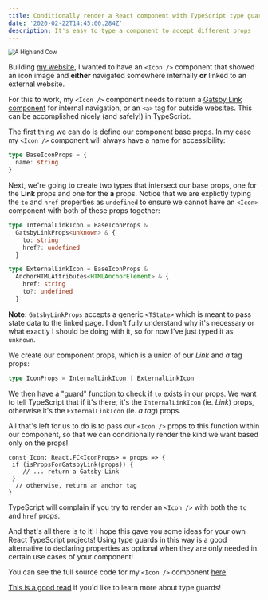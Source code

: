 ```yaml
---
title: Conditionally render a React component with TypeScript type guards
date: '2020-02-22T14:45:00.284Z'
description: It's easy to type a component to accept different props
---
```


<img src="https://images.unsplash.com/photo-1529982971869-586342d344b8?ixlib=rb-1.2.1&amp;auto=format&amp;fit=crop&amp;w=1500&amp;q=80" alt="A Highland Cow" style="zoom:80%;" />

Building [my website](/), I wanted to have an `<Icon />` component that showed an icon image and **either** navigated somewhere internally **or** linked to an external website.

For this to work, my `<Icon />` component needs to return a [Gatsby Link component](https://www.gatsbyjs.org/docs/gatsby-link/) for internal navigation, or an `<a>` tag for outside websites. This can be accomplished nicely (and safely!) in TypeScript.

The first thing we can do is define our component base props. In my case my `<Icon />` component will always have a name for accessibility:

```typescript
type BaseIconProps = {
  name: string
}
```

Next, we're going to create two types that intersect our base props, one for the **Link** props and one for the **a** props. Notice that we are explictly typing the `to` and `href` properties as `undefined` to ensure we cannot have an `<Icon>` component with both of these props together:

```typescript
type InternalLinkIcon = BaseIconProps &
  GatsbyLinkProps<unknown> & {
    to: string
    href?: undefined
  }

type ExternalLinkIcon = BaseIconProps &
  AnchorHTMLAttributes<HTMLAnchorElement> & {
    href: string
    to?: undefined
  }
```

**Note:** `GatsbyLinkProps` accepts a generic `<TState>` which is meant to pass state data to the linked page. I don't fully understand why it's necessary or what exactly I should be doing with it, so for now I've just typed it as `unknown`.

We create our component props, which is a union of our _Link_ and _a_ tag props:

```typescript
type IconProps = InternalLinkIcon | ExternalLinkIcon
```

We then have a "guard" function to check if `to` exists in our props. We want to tell TypeScript that if it's there, it's the `InternalLinkIcon` (ie. _Link_) props, otherwise it's the `ExternalLinkIcon` (ie. _a tag_) props.

All that's left for us to do is to pass our `<Icon />` props to this function within our component, so that we can conditionally render the kind we want based only on the props!

```react
const Icon: React.FC<IconProps> = props => {
 if (isPropsForGatsbyLink(props)) {
  	// ... return a Gatsby Link
 }
  // otherwise, return an anchor tag
}
```

TypeScript will complain if you try to render an `<Icon />` with both the `to` and `href` props.

And that's all there is to it! I hope this gave you some ideas for your own React TypeScript projects! Using type guards in this way is a good alternative to declaring properties as optional when they are only needed in certain use cases of your component!

You can see the full source code for my `<Icon />` component [here](https://github.com/Luke-Rogerson/personal-site/blob/master/src/components/Icon.tsx).

[This is a good read](https://basarat.gitbook.io/typescript/type-system/typeguard) if you'd like to learn more about type guards!
